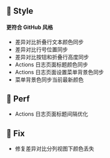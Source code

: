 ## 🌈 Style

#### 更符合 GitHub 风格

- 差异对比折叠行文本颜色同步
- 差异对比行号位置同步
- 差异对比按钮和折叠行高度同步
- Actions 日志页面标题颜色同步
- Actions 日志页面设置菜单背景色同步
- 菜单背景色同步当前最新颜色

## 🎈 Perf

- Actions 日志页面标题间隔优化

## 🐞 Fix

- 修复差异对比分列视图下颜色丢失

